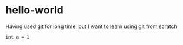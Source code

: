 # hello-world
Having used git for long time, but I want to learn using git from scratch

`int a = 1`
